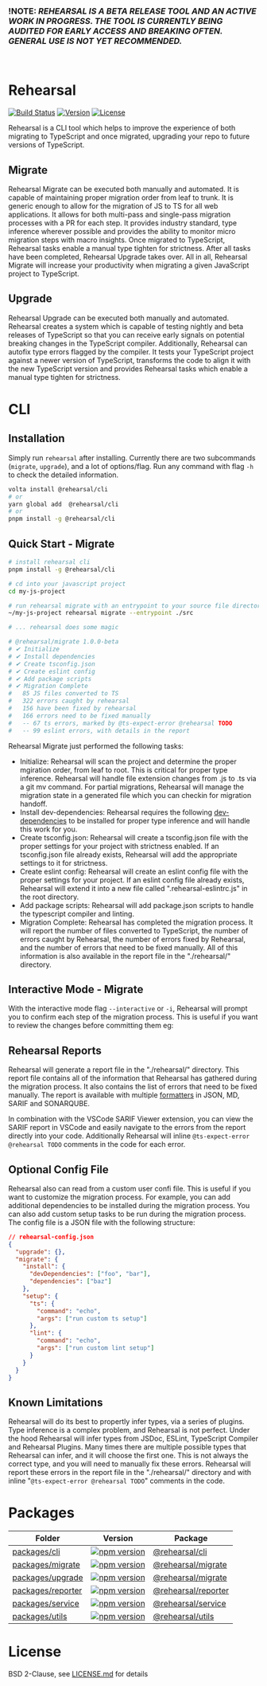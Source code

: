 ### **!NOTE:** _REHEARSAL IS A BETA RELEASE TOOL AND AN ACTIVE WORK IN PROGRESS. THE TOOL IS CURRENTLY BEING AUDITED FOR EARLY ACCESS AND BREAKING OFTEN. GENERAL USE IS NOT YET RECOMMENDED._

<br/>

# Rehearsal

[![Build Status](https://github.com/rehearsal-js/rehearsal-js/workflows/CI/badge.svg)](https://github.com/rehearsal-js/rehearsal-js/actions?workflow=CI)
[![Version](https://img.shields.io/npm/v/@rehearsal/cli.svg)](https://www.npmjs.com/package/@rehearsal/cli)
[![License](https://img.shields.io/npm/l/tracerbench.svg)](https://github.com/TracerBench/tracerbench/blob/master/package.json)

Rehearsal is a CLI tool which helps to improve the experience of both migrating to TypeScript and once migrated, upgrading your repo to future versions of TypeScript.

## Migrate

Rehearsal Migrate can be executed both manually and automated. It is capable of maintaining proper migration order from leaf to trunk. It is generic enough to allow for the migration of JS to TS for all web applications. It allows for both multi-pass and single-pass migration processes with a PR for each step. It provides industry standard, type inference wherever possible and provides the ability to monitor micro migration steps with macro insights. Once migrated to TypeScript, Rehearsal tasks enable a manual type tighten for strictness. After all tasks have been completed, Rehearsal Upgrade takes over. All in all, Rehearsal Migrate will increase your productivity when migrating a given JavaScript project to TypeScript.

## Upgrade

Rehearsal Upgrade can be executed both manually and automated. Rehearsal creates a system which is capable of testing nightly and beta releases of TypeScript so that you can receive early signals on potential breaking changes in the TypeScript compiler. Additionally, Rehearsal can autofix type errors flagged by the compiler. It tests your TypeScript project against a newer version of TypeScript, transforms the code to align it with the new TypeScript version and provides Rehearsal tasks which enable a manual type tighten for strictness.

# CLI

## Installation

Simply run `rehearsal` after installing. Currently there are two subcommands (`migrate`, `upgrade`), and a lot of options/flag. Run any command with flag `-h` to check the detailed information.

```bash
volta install @rehearsal/cli
# or
yarn global add  @rehearsal/cli
# or
pnpm install -g @rehearsal/cli
```

## Quick Start - Migrate

```bash
# install rehearsal cli
pnpm install -g @rehearsal/cli

# cd into your javascript project
cd my-js-project

# run rehearsal migrate with an entrypoint to your source file directory
~/my-js-project rehearsal migrate --entrypoint ./src

# ... rehearsal does some magic

# @rehearsal/migrate 1.0.0-beta
# ✔ Initialize
# ✔ Install dependencies
# ✔ Create tsconfig.json
# ✔ Create eslint config
# ✔ Add package scripts
# ✔ Migration Complete
#   85 JS files converted to TS
#   322 errors caught by rehearsal
#   156 have been fixed by rehearsal
#   166 errors need to be fixed manually
#   -- 67 ts errors, marked by @ts-expect-error @rehearsal TODO
#   -- 99 eslint errors, with details in the report
```

Rehearsal Migrate just performed the following tasks:

- Initialize: Rehearsal will scan the project and determine the proper mgiration order, from leaf to root. This is critical for proper type inference. Rehearsal will handle file extension changes from .js to .ts via a git mv command. For partial migrations, Rehearsal will manage the migration state in a generated file which you can checkin for migration handoff.
- Install dev-dependencies: Rehearsal requires the following [dev-dependencies](https://github.com/rehearsal-js/rehearsal-js/blob/1f1b5f9499c9a2b93999dd0da274110c184a104b/packages/cli/src/commands/migrate/tasks/dependency-install.ts#L6-L15) to be installed for proper type inference and will handle this work for you.
- Create tsconfig.json: Rehearsal will create a tsconfig.json file with the proper settings for your project with strictness enabled. If an tsconfig.json file already exists, Rehearsal will add the appropriate settings to it for strictness.
- Create eslint config: Rehearsal will create an eslint config file with the proper settings for your project. If an eslint config file already exists, Rehearsal will extend it into a new file called ".rehearsal-eslintrc.js" in the root directory.
- Add package scripts: Rehearsal will add package.json scripts to handle the typescript compiler and linting.
- Migration Complete: Rehearsal has completed the migration process. It will report the number of files converted to TypeScript, the number of errors caught by Rehearsal, the number of errors fixed by Rehearsal, and the number of errors that need to be fixed manually. All of this information is also available in the report file in the "./rehearsal/" directory.

## Interactive Mode - Migrate

With the interactive mode flag `--interactive` or `-i`, Rehearsal will prompt you to confirm each step of the migration process. This is useful if you want to review the changes before committing them eg:

## Rehearsal Reports

Rehearsal will generate a report file in the "./rehearsal/" directory. This report file contains all of the information that Rehearsal has gathered during the migration process. It also contains the list of errors that need to be fixed manually. The report is available with multiple [formatters](https://github.com/rehearsal-js/rehearsal-js/tree/master/packages/reporter/src/formatters) in JSON, MD, SARIF and SONARQUBE.

In combination with the VSCode SARIF Viewer extension, you can view the SARIF report in VSCode and easily navigate to the errors from the report directly into your code. Additionally Rehearsal will inline `@ts-expect-error @rehearsal TODO` comments in the code for each error.

## Optional Config File

Rehearsal also can read from a custom user confi file. This is useful if you want to customize the migration process. For example, you can add additional dependencies to be installed during the migration process. You can also add custom setup tasks to be run during the migration process. The config file is a JSON file with the following structure:

```json
// rehearsal-config.json
{
  "upgrade": {},
  "migrate": {
    "install": {
      "devDependencies": ["foo", "bar"],
      "dependencies": ["baz"]
    },
    "setup": {
      "ts": {
        "command": "echo",
        "args": ["run custom ts setup"]
      },
      "lint": {
        "command": "echo",
        "args": ["run custom lint setup"]
      }
    }
  }
}
```

## Known Limitations

Rehearsal will do its best to propertly infer types, via a series of plugins. Type inference is a complex problem, and Rehearsal is not perfect. Under the hood Rehearsal will infer types from JSDoc, ESLint, TypeScript Compiler and Rehearsal Plugins. Many times there are multiple possible types that Rehearsal can infer, and it will choose the first one. This is not always the correct type, and you will need to manually fix these errors. Rehearsal will report these errors in the report file in the "./rehearsal/" directory and with inline "`@ts-expect-error @rehearsal TODO`" comments in the code.

# Packages

| Folder                                    | Version                                                                                                              | Package                                                                  |
| ----------------------------------------- | -------------------------------------------------------------------------------------------------------------------- | ------------------------------------------------------------------------ |
| [packages/cli](./packages/cli/)           | [![npm version](https://badge.fury.io/js/@rehearsal%2Fcli.svg)](https://badge.fury.io/js/@rehearsal%2Fcli)           | [@rehearsal/cli](https://www.npmjs.com/package/@rehearsal/cli)           |
| [packages/migrate](packages/migrate/)     | [![npm version](https://badge.fury.io/js/@rehearsal%2Fmigrate.svg)](https://badge.fury.io/js/@rehearsal%2Fmigrate)   | [@rehearsal/migrate](https://www.npmjs.com/package/@rehearsal/migrate)   |
| [packages/upgrade](packages/upgrade/)     | [![npm version](https://badge.fury.io/js/@rehearsal%2Fupgrade.svg)](https://badge.fury.io/js/@rehearsal%2Fupgrade)   | [@rehearsal/migrate](https://www.npmjs.com/package/@rehearsal/upgrade)   |
| [packages/reporter](./packages/reporter/) | [![npm version](https://badge.fury.io/js/@rehearsal%2Freporter.svg)](https://badge.fury.io/js/@rehearsal%2Freporter) | [@rehearsal/reporter](https://www.npmjs.com/package/@rehearsal/reporter) |
| [packages/service](./packages/service/)   | [![npm version](https://badge.fury.io/js/@rehearsal%2Fservice.svg)](https://badge.fury.io/js/@rehearsal%2Fservice)   | [@rehearsal/service](https://www.npmjs.com/package/@rehearsal/service)   |
| [packages/utils](./packages/utils/)       | [![npm version](https://badge.fury.io/js/@rehearsal%2Futils.svg)](https://badge.fury.io/js/@rehearsal%2Futils)       | [@rehearsal/utils](https://www.npmjs.com/package/@rehearsal/utils)       |

# License

BSD 2-Clause, see [LICENSE.md](LICENSE.md) for details
